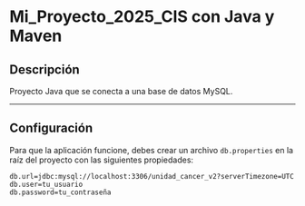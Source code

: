 # Mi_Proyecto_2025_CIS con Java y Maven

## Descripción

Proyecto Java que se conecta a una base de datos MySQL.

---

## Configuración

Para que la aplicación funcione, debes crear un archivo `db.properties` en la raíz del proyecto con las siguientes propiedades:

```properties
db.url=jdbc:mysql://localhost:3306/unidad_cancer_v2?serverTimezone=UTC
db.user=tu_usuario
db.password=tu_contraseña

